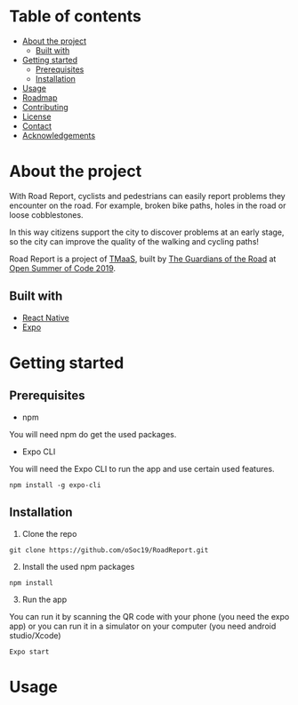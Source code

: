 # Table of contents
* [About the project](#about-the-project)
    - [Built with](#built-with)
* [Getting started](#getting-started)
    - [Prerequisites](#prerequisites)
    - [Installation](#installation)
* [Usage](#usage)
* [Roadmap](#roadmap)
* [Contributing](#contributing)
* [License](#license)
* [Contact](#contact)
* [Acknowledgements](#acknowledgements)

# About the project
With Road Report, cyclists and pedestrians can easily report problems they encounter on the road. For example, broken bike paths, holes in the road or loose cobblestones.

In this way citizens support the city to discover problems at an early stage, so the city can improve the quality of the walking and cycling paths!

Road Report is a project of [TMaaS](https://drive.tmaas.eu), built by [The Guardians of the Road](https://2019.summerofcode.be/2019/road-report) at [Open Summer of Code 2019](https://2019.summerofcode.be/).

## Built with
* [React Native](https://facebook.github.io/react-native/)
* [Expo](https://expo.io/)

# Getting started
## Prerequisites
* npm

You will need npm do get the used packages.

* Expo CLI

You will need the Expo CLI to run the app and use certain used features.
```
npm install -g expo-cli
```

## Installation
1. Clone the repo
```
git clone https://github.com/oSoc19/RoadReport.git
```

2. Install the used npm packages
```
npm install
```

3. Run the app

You can run it by scanning the QR code with your phone (you need the expo app) or you can run it in a simulator on your computer (you need android studio/Xcode)
```
Expo start
```

# Usage

